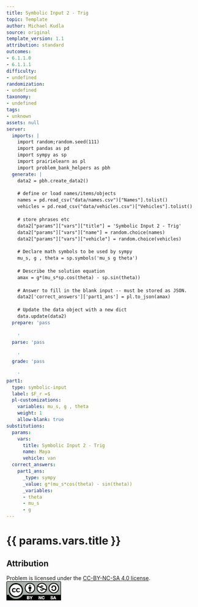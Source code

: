 ```yaml
---
title: Symbolic Input 2 - Trig
topic: Template
author: Michael Kudla
source: original
template_version: 1.1
attribution: standard
outcomes:
- 6.1.1.0
- 6.1.1.1
difficulty:
- undefined
randomization:
- undefined
taxonomy:
- undefined
tags:
- unknown
assets: null
server:
  imports: |
    import random;random.seed(111)
    import pandas as pd
    import sympy as sp
    import prairielearn as pl
    import problem_bank_helpers as pbh
  generate: |
    data2 = pbh.create_data2()

    # define or load names/items/objects
    names = pd.read_csv("data/names.csv")["Names"].tolist()
    vehicles = pd.read_csv("data/vehicles.csv")["Vehicles"].tolist()

    # store phrases etc
    data2["params"]["vars"]["title"] = 'Symbolic Input 2 - Trig'
    data2["params"]["vars"]["name"] = random.choice(names)
    data2["params"]["vars"]["vehicle"] = random.choice(vehicles)

    # Declare math symbols to be used by sympy
    mu_s, g , theta = sp.symbols('mu_s g theta')

    # Describe the solution equation
    amax = g*(mu_s*sp.cos(theta) - sp.sin(theta))

    # Answer to fill in the blank input -- must be stored as JSON.
    data2['correct_answers']['part1_ans'] = pl.to_json(amax)

    # Update the data object with a new dict
    data.update(data2)
  prepare: 'pass

    '
  parse: 'pass

    '
  grade: 'pass

    '
part1:
  type: symbolic-input
  label: $F_r =$
  pl-customizations:
    variables: mu_s, g , theta
    weight: 1
    allow-blank: true
substitutions:
  params:
    vars:
      title: Symbolic Input 2 - Trig
      name: Maya
      vehicle: van
  correct_answers:
    part1_ans:
      _type: sympy
      _value: g*(mu_s*cos(theta) - sin(theta))
      _variables:
      - theta
      - mu_s
      - g
---
```

# {{ params.vars.title }}

## Attribution

Problem is licensed under the [CC-BY-NC-SA 4.0 license](https://creativecommons.org/licenses/by-nc-sa/4.0/).
![The Creative Commons 4.0 license requiring attribution-BY, non-commercial-NC, and share-alike-SA license.](https://raw.githubusercontent.com/firasm/bits/master/by-nc-sa.png)